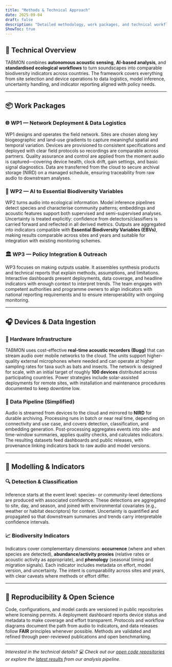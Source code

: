```yaml
---
title: "Methods & Technical Approach"
date: 2025-09-04
draft: false
description: "Detailed methodology, work packages, and technical workflows for TABMON's acoustic biodiversity monitoring network"
ShowToc: true
---
```


## 🔬 Technical Overview

TABMON combines **autonomous acoustic sensing**, **AI-based analysis**, and **standardised ecological workflows** to turn soundscapes into comparable biodiversity indicators across countries. The framework covers everything from site selection and device operations to data logistics, model inference, uncertainty handling, and indicator reporting aligned with policy needs.

---

## 📦 Work Packages

### 🌐 WP1 — Network Deployment & Data Logistics

WP1 designs and operates the field network. Sites are chosen along key biogeographic and land-use gradients to capture meaningful spatial and temporal variation. Devices are provisioned to consistent specifications and deployed with clear field protocols so recordings are comparable across partners. Quality assurance and control are applied from the moment audio is captured—covering device health, clock drift, gain settings, and basic signal diagnostics. Data are transferred from the cloud to secure archival storage (NIRD) on a managed schedule, ensuring traceability from raw audio to downstream analyses.

### 🤖 WP2 — AI to Essential Biodiversity Variables

WP2 turns audio into ecological information. Model inference pipelines detect species and characterise community patterns; embeddings and acoustic features support both supervised and semi-supervised analyses. Uncertainty is treated explicitly: confidence from detectors/classifiers is carried forward and reflected in all derived metrics. Outputs are aggregated into indicators compatible with **Essential Biodiversity Variables (EBVs)**, making results comparable across sites and years and suitable for integration with existing monitoring schemes.

### 🏛️ WP3 — Policy Integration & Outreach

WP3 focuses on making outputs usable. It assembles synthesis products and technical reports that explain methods, assumptions, and limitations. Interactive dashboards present deployments, data coverage, and headline indicators with enough context to interpret trends. The team engages with competent authorities and programme owners to align indicators with national reporting requirements and to ensure interoperability with ongoing monitoring.

---

## 🎧 Devices & Data Ingestion

### 📡 Hardware Infrastructure

TABMON uses cost-effective **real-time acoustic recorders (Bugg)** that can stream audio over mobile networks to the cloud. The units support higher-quality external microphones where needed and can operate at higher sampling rates for taxa such as bats and insects. The network is designed for scale, with an initial target of roughly **100 devices** distributed across participating countries. Power strategies include solar-assisted deployments for remote sites, with installation and maintenance procedures documented to keep downtime low.

### 🔄 Data Pipeline (Simplified)

Audio is streamed from devices to the cloud and mirrored to **NIRD** for durable archiving. Processing runs in batch or near real time, depending on connectivity and use case, and covers detection, classification, and embedding generation. Post-processing aggregates events into site- and time-window summaries, applies quality checks, and calculates indicators. The resulting datasets feed dashboards and public releases, with provenance linking indicators back to raw audio and model versions.

---

## 🧮 Modelling & Indicators

### 🔍 Detection & Classification

Inference starts at the event level: species- or community-level detections are produced with associated confidence. These detections are aggregated to site, day, and season, and joined with environmental covariates (e.g., weather or habitat descriptors) for context. Uncertainty is quantified and propagated so that downstream summaries and trends carry interpretable confidence intervals.

### 📈 Biodiversity Indicators

Indicators cover complementary dimensions: **occurrence** (where and when species are detected), **abundance/activity proxies** (relative rates or acoustic activity as appropriate), and **phenology** (seasonal timing and migration signals). Each indicator includes metadata on effort, model version, and uncertainty. The intent is comparability across sites and years, with clear caveats where methods or effort differ.

---

## 🔄 Reproducibility & Open Science

Code, configurations, and model cards are versioned in public repositories where licensing permits. A deployment dashboard reports device status and metadata to make coverage and effort transparent. Protocols and workflow diagrams document the path from audio to indicators, and data releases follow **FAIR** principles whenever possible. Methods are validated and refined through peer-reviewed publications and open benchmarking.

---

*Interested in the technical details? 💻 Check out our [open code repositories](/data/) or explore the [latest results](/results/) from our analysis pipeline.*
